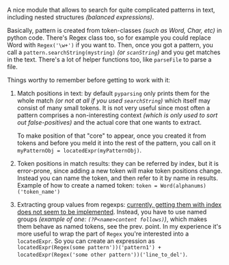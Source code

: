 A nice module that allows to search for quite complicated patterns in text, including nested structures *(balanced expressions)*.

Basically, pattern is created from token-classes *(such as Word, Char, etc)* in python code. There's Regex class too, so for example you could replace Word with `Regex('\w+')` if you want to. Then, once you got a pattern, you call a `pattern.searchString(mystring)` *(or `scanString`)* and you get matches in the text. There's a lot of helper functions too, like `parseFile` to parse a file.

Things worthy to remember before getting to work with it:

1. Match positions in text: by default `pyparsing` only prints them for the whole match *(or not at all if you used `searchString`)* which itself may consist of many small tokens. It is not very useful since most often a pattern comprises a non-interesting context *(which is only used to sort out false-positives)* and the actual core that one wants to extract.

   To make position of that "core" to appear, once you created it from tokens and before you meld it into the rest of the pattern, you call on it `myPatternObj = locatedExpr(myPatternObj)`.
2. Token positions in match results: they can be referred by index, but it is error-prone, since adding a new token will make token positions change. Instead you can name the token, and then refer to it by name in results. Example of how to create a named token: `token = Word(alphanums)('token_name')`
3. Extracting group values from regexps: [currently, getting them with index does not seem to be implemented](https://github.com/pyparsing/pyparsing/issues/252). Instead, you have to use named groups *(example of one: `(?P<name>content follows)`)*, which makes them behave as named tokens, see the prev. point.
    In my experience it's more useful to wrap the part of `Regex` you're interested into a `locatedExpr`. So you can create an expression as `locatedExpr(Regex(some pattern'))('pattern1') + locatedExpr(Regex('some other pattern'))('line_to_del')`.
